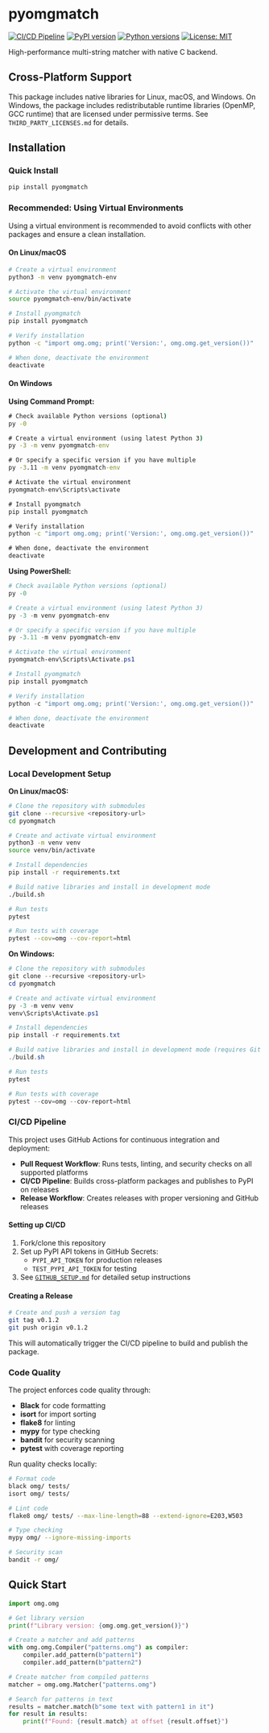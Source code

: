 # pyomgmatch

[![CI/CD Pipeline](https://github.com/USERNAME/pyomgmatch/actions/workflows/ci.yml/badge.svg)](https://github.com/USERNAME/pyomgmatch/actions/workflows/ci.yml)
[![PyPI version](https://badge.fury.io/py/pyomgmatch.svg)](https://badge.fury.io/py/pyomgmatch)
[![Python versions](https://img.shields.io/pypi/pyversions/pyomgmatch.svg)](https://pypi.org/project/pyomgmatch/)
[![License: MIT](https://img.shields.io/badge/License-MIT-yellow.svg)](https://opensource.org/licenses/MIT)

High-performance multi-string matcher with native C backend.

## Cross-Platform Support

This package includes native libraries for Linux, macOS, and Windows. On Windows, the package includes redistributable runtime libraries (OpenMP, GCC runtime) that are licensed under permissive terms. See `THIRD_PARTY_LICENSES.md` for details.

## Installation

### Quick Install

```bash
pip install pyomgmatch
```

### Recommended: Using Virtual Environments

Using a virtual environment is recommended to avoid conflicts with other packages and ensure a clean installation.

#### On Linux/macOS

```bash
# Create a virtual environment
python3 -m venv pyomgmatch-env

# Activate the virtual environment
source pyomgmatch-env/bin/activate

# Install pyomgmatch
pip install pyomgmatch

# Verify installation
python -c "import omg.omg; print('Version:', omg.omg.get_version())"

# When done, deactivate the environment
deactivate
```

#### On Windows

**Using Command Prompt:**
```cmd
# Check available Python versions (optional)
py -0

# Create a virtual environment (using latest Python 3)
py -3 -m venv pyomgmatch-env

# Or specify a specific version if you have multiple
py -3.11 -m venv pyomgmatch-env

# Activate the virtual environment
pyomgmatch-env\Scripts\activate

# Install pyomgmatch
pip install pyomgmatch

# Verify installation
python -c "import omg.omg; print('Version:', omg.omg.get_version())"

# When done, deactivate the environment
deactivate
```

**Using PowerShell:**
```powershell
# Check available Python versions (optional)
py -0

# Create a virtual environment (using latest Python 3)
py -3 -m venv pyomgmatch-env

# Or specify a specific version if you have multiple
py -3.11 -m venv pyomgmatch-env

# Activate the virtual environment
pyomgmatch-env\Scripts\Activate.ps1

# Install pyomgmatch
pip install pyomgmatch

# Verify installation
python -c "import omg.omg; print('Version:', omg.omg.get_version())"

# When done, deactivate the environment
deactivate
```

## Development and Contributing

### Local Development Setup

**On Linux/macOS:**
```bash
# Clone the repository with submodules
git clone --recursive <repository-url>
cd pyomgmatch

# Create and activate virtual environment
python3 -m venv venv
source venv/bin/activate

# Install dependencies
pip install -r requirements.txt

# Build native libraries and install in development mode
./build.sh

# Run tests
pytest

# Run tests with coverage
pytest --cov=omg --cov-report=html
```

**On Windows:**
```powershell
# Clone the repository with submodules
git clone --recursive <repository-url>
cd pyomgmatch

# Create and activate virtual environment
py -3 -m venv venv
venv\Scripts\Activate.ps1

# Install dependencies
pip install -r requirements.txt

# Build native libraries and install in development mode (requires Git Bash or WSL)
./build.sh

# Run tests
pytest

# Run tests with coverage
pytest --cov=omg --cov-report=html
```

### CI/CD Pipeline

This project uses GitHub Actions for continuous integration and deployment:

- **Pull Request Workflow**: Runs tests, linting, and security checks on all supported platforms
- **CI/CD Pipeline**: Builds cross-platform packages and publishes to PyPI on releases
- **Release Workflow**: Creates releases with proper versioning and GitHub releases

#### Setting up CI/CD

1. Fork/clone this repository
2. Set up PyPI API tokens in GitHub Secrets:
   - `PYPI_API_TOKEN` for production releases
   - `TEST_PYPI_API_TOKEN` for testing
3. See [`GITHUB_SETUP.md`](GITHUB_SETUP.md) for detailed setup instructions

#### Creating a Release

```bash
# Create and push a version tag
git tag v0.1.2
git push origin v0.1.2
```

This will automatically trigger the CI/CD pipeline to build and publish the package.

### Code Quality

The project enforces code quality through:
- **Black** for code formatting
- **isort** for import sorting  
- **flake8** for linting
- **mypy** for type checking
- **bandit** for security scanning
- **pytest** with coverage reporting

Run quality checks locally:
```bash
# Format code
black omg/ tests/
isort omg/ tests/

# Lint code
flake8 omg/ tests/ --max-line-length=88 --extend-ignore=E203,W503

# Type checking
mypy omg/ --ignore-missing-imports

# Security scan
bandit -r omg/
```

## Quick Start

```python
import omg.omg

# Get library version
print(f"Library version: {omg.omg.get_version()}")

# Create a matcher and add patterns
with omg.omg.Compiler("patterns.omg") as compiler:
    compiler.add_pattern(b"pattern1")
    compiler.add_pattern(b"pattern2")

# Create matcher from compiled patterns
matcher = omg.omg.Matcher("patterns.omg")

# Search for patterns in text
results = matcher.match(b"some text with pattern1 in it")
for result in results:
    print(f"Found: {result.match} at offset {result.offset}")
```

